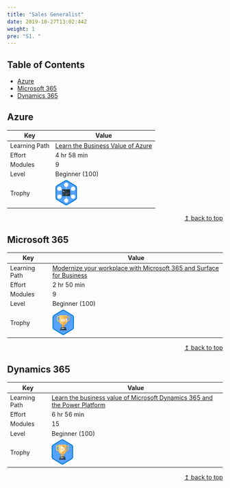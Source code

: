 ```yaml
---
title: "Sales Generalist"
date: 2019-10-27T13:02:44Z
weight: 1
pre: "S1. "
---
```


## Table of Contents
* [Azure](#azure)
* [Microsoft 365](#microsoft-365)
* [Dynamics 365](#dynamics-365)    

## Azure

| Key | Value |
| ------------- | ------------- |
| Learning Path | <a href="https://docs.microsoft.com/en-us/learn/paths/learn-business-value-of-azure/" target="_blank">Learn the Business Value of Azure</a> |
| Effort | 4 hr 58 min |
| Modules | 9 |
| Level | Beginner (100) |
| Trophy | <img src="/images/badge-s1-azure.png" alt="Learn the Business Value of Azure" width="50px">  |

<div align="right"><a href="#table-of-contents">↥ back to top</a></div>

## Microsoft 365

| Key | Value |
| ------------- | ------------- |
| Learning Path | <a href="https://docs.microsoft.com/en-us/learn/paths/modernize-workplace-with-m365-and-surface/" target="_blank">Modernize your workplace with Microsoft 365 and Surface for Business</a> |
| Effort | 2 hr 50 min |
| Modules | 9 |
| Level | Beginner (100) |
| Trophy | <img src="/images/badge-s1-m365.png" alt="Modernize your workplace with Microsoft 365 and Surface for Business" width="50px">  |

<div align="right"><a href="#table-of-contents">↥ back to top</a></div>

## Dynamics 365

| Key | Value |
| ------------- | ------------- |
| Learning Path | <a href="https://docs.microsoft.com/en-us/learn/paths/learn-business-value-of-dynamics-365-and-power-platform/" target="_blank">Learn the business value of Microsoft Dynamics 365 and the Power Platform</a> |
| Effort | 6 hr 56 min |
| Modules | 15 |
| Level | Beginner (100) |
| Trophy | <img src="/images/badge-s1-d365.png" alt="Learn the business value of Microsoft Dynamics 365 and the Power Platform" width="50px">  |

<div align="right"><a href="#table-of-contents">↥ back to top</a></div>
